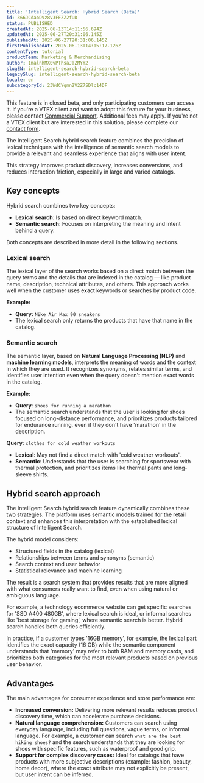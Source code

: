 ```yaml
---
title: 'Intelligent Search: Hybrid Search (Beta)'
id: 366JCdaoDVz8V3FFZZ2fUD
status: PUBLISHED
createdAt: 2025-06-13T14:11:56.694Z
updatedAt: 2025-06-27T20:31:06.145Z
publishedAt: 2025-06-27T20:31:06.145Z
firstPublishedAt: 2025-06-13T14:15:17.126Z
contentType: tutorial
productTeam: Marketing & Merchandising
author: 1malnhMX0vPThsaJaZMYm2
slugEN: intelligent-search-hybrid-search-beta
legacySlug: intelligent-search-hybrid-search-beta
locale: en
subcategoryId: 23WdCYqmn2V2Z7SDlc14DF
---
```


<div class="alert alert-info">
  <p>This feature is in closed beta, and only participating customers can access it.
If you're a VTEX client and want to adopt this feature for your business, please
contact <a
href="https://help.vtex.com/en/tracks/support-at-vtex--4AXsGdGHqExp9ZkiNq9eMy/3KQWGgkPOwbFTPfBxL7YwZ">Commercial
Support</a>. Additional fees may apply. If you're not a VTEX client but are
interested in this solution, please complete our <a
href="https://vtex.com/en-us/contact/">contact form</a>.</p>
</div>

The Intelligent Search hybrid search feature combines the precision of lexical techniques with the intelligence of semantic search models to provide a relevant and seamless experience that aligns with user intent.

This strategy improves product discovery, increases conversions, and reduces interaction friction, especially in large and varied catalogs.

## Key concepts

Hybrid search combines two key concepts:

* **Lexical search**: Is based on direct keyword match.  
* **Semantic search**: Focuses on interpreting the meaning and intent behind a query.

Both concepts are described in more detail in the following sections.

### Lexical search

The lexical layer of the search works based on a direct match between the query terms and the details that are indexed in the catalog — like product name, description, technical attributes, and others. This approach works well when the customer uses exact keywords or searches by product code.

**Example:**

* **Query:** `Nike Air Max 90 sneakers`  
* The lexical search only returns the products that have that name in the catalog.

### Semantic search

The semantic layer, based on **Natural Language Processing (NLP)** and **machine learning models**, interprets the meaning of words and the context in which they are used. It recognizes synonyms, relates similar terms, and identifies user intention even when the query doesn't mention exact words in the catalog.

**Example:**

* **Query**: `shoes for running a marathon`  
* The semantic search understands that the user is looking for shoes focused on long-distance performance, and prioritizes products tailored for endurance running, even if they don't have 'marathon' in the description.

**Query**: `clothes for cold weather workouts`

* **Lexical**: May not find a direct match with 'cold weather workouts'.  
* **Semantic**: Understands that the user is searching for sportswear with thermal protection, and prioritizes items like thermal pants and long-sleeve shirts.

## Hybrid search approach

The Intelligent Search hybrid search feature dynamically combines these two strategies. The platform uses semantic models trained for the retail context and enhances this interpretation with the established lexical structure of Intelligent Search.

The hybrid model considers:

* Structured fields in the catalog (lexical)  
* Relationships between terms and synonyms (semantic)  
* Search context and user behavior  
* Statistical relevance and machine learning

The result is a search system that provides results that are more aligned with what consumers really want to find, even when using natural or ambiguous language.

For example, a technology ecommerce website can get specific searches for 'SSD A400 480GB', where lexical search is ideal, or informal searches like 'best storage for gaming', where semantic search is better. Hybrid search handles both queries efficiently.

In practice, if a customer types '16GB memory', for example, the lexical part identifies the exact capacity (16 GB) while the semantic component understands that 'memory' may refer to both RAM and memory cards, and prioritizes both categories for the most relevant products based on previous user behavior.

## Advantages

The main advantages for consumer experience and store performance are:

* **Increased conversion:** Delivering more relevant results reduces product discovery time, which can accelerate purchase decisions.  
* **Natural language comprehension:** Customers can search using everyday language, including full questions, vague terms, or informal language. For example, a customer can search `what are the best hiking shoes?` and the search understands that they are looking for shoes with specific features, such as waterproof and good grip.  
* **Support for complex discovery cases:** Ideal for catalogs that have products with more subjective descriptions (example: fashion, beauty, home decor), where the exact attribute may not explicitly be present, but user intent can be inferred.
